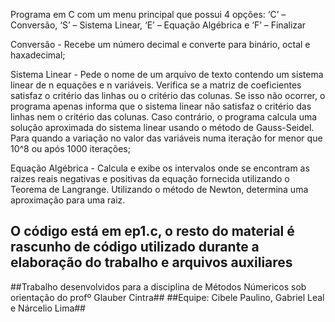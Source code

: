 Programa em C com um menu principal que possui 4 opções: ‘C’ – Conversão, ‘S’ – Sistema Linear, ‘E’ – Equação Algébrica e ‘F’ – Finalizar

Conversão - Recebe um número decimal e converte para binário, octal e haxadecimal;

Sistema Linear - Pede o nome de um arquivo de texto contendo um sistema linear de n equações e n variáveis. Verifica se a matriz de coeficientes satisfaz o critério das linhas ou o critério das colunas. Se isso não ocorrer, o programa apenas informa que o sistema linear não satisfaz o critério das linhas nem o critério das colunas. Caso contrário, o programa calcula uma solução aproximada do sistema linear usando o método de Gauss-Seidel. Para quando a variação no valor das variáveis numa iteração for menor que  10^8 ou após 1000 iterações;

Equação Algébrica - Calcula e exibe os intervalos onde se encontram as raizes reais negativas e positivas da equação fornecida utilizando o Teorema de Langrange. Utilizando o método de Newton, determina uma aproximação para uma raiz.

## O código está em ep1.c, o resto do material é rascunho de código utilizado durante a elaboração do trabalho e arquivos auxiliares

##Trabalho desenvolvidos para a disciplina de Métodos Númericos sob orientação do profº Glauber Cintra##
##Equipe: Cibele Paulino, Gabriel Leal e Nárcelio Lima##
